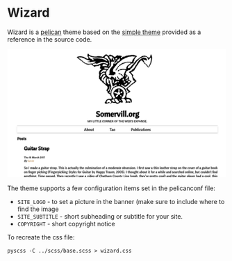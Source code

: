 # Wizard

Wizard is a [pelican](https://github.com/getpelican/pelican) theme
based on the [simple
theme](https://github.com/getpelican/pelican/tree/master/pelican/themes/simple)
provided as a reference in the source code.

![screenshot](screenshot.png)

The theme supports a few configuration items set in the pelicanconf file:
- `SITE_LOGO` - to set a picture in the banner (make sure to include where to
  find the image
- `SITE_SUBTITLE` - short subheading or subtitle for your site.
- `COPYRIGHT` - short copyright notice

To recreate the css file:

    pyscss -C ../scss/base.scss > wizard.css
